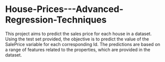# House-Prices---Advanced-Regression-Techniques
This project aims to predict the sales price for each house in a dataset. Using the test set provided, the objective is to predict the value of the SalePrice variable for each corresponding Id. The predictions are based on a range of features related to the properties, which are provided in the dataset.
